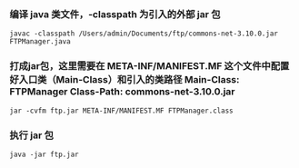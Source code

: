 ### 编译 java 类文件，-classpath 为引入的外部 jar 包
```
javac -classpath /Users/admin/Documents/ftp/commons-net-3.10.0.jar FTPManager.java 
```

### 打成jar包，这里需要在 META-INF/MANIFEST.MF 这个文件中配置好入口类（Main-Class）和引入的类路径 Main-Class: FTPManager Class-Path: commons-net-3.10.0.jar
```
jar -cvfm ftp.jar META-INF/MANIFEST.MF FTPManager.class
```

### 执行 jar 包
```
java -jar ftp.jar
```
